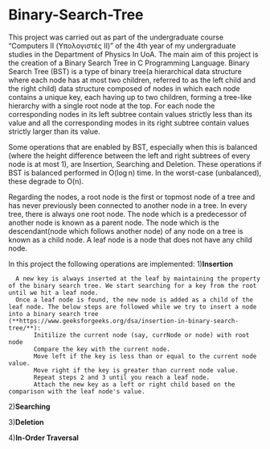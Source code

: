 # Binary-Search-Tree
This project was carried out as part of the undergraduate course “Computers II (Υπολογιστές ΙΙ)” of the 4th year of my undergraduate studies in the Department of Physics In UoA. The main aim of this project is the creation of a Binary Search Tree in C Programming Language.  Binary Search Tree (BST) is a type of binary tree(a hierarchical data structure where each node has at most two children, referred to as the left child and the right child) data structure composed of nodes in which each node contains a unique key, each having up to two children, forming a tree-like hierarchy with a single root node at the top. For each node the corresponding nodes in its left subtree contain values strictly less than its value and all the corresponding modes in its right subtree contain values strictly larger than its value. 

Some operations that are enabled by BST, especially when this is balanced (where the height difference between the left and right subtrees of every node is at most 1), are Insertion, Searching and Deletion. These operations if BST is balanced performed in O(log n) time. In the worst-case (unbalanced), these degrade to O(n). 

Regarding the nodes, a root node is the first or topmost node of a tree and has never previously been connected to another node in a tree. In every tree, there is always one root node. The node which is a predecessor of another node is known as a parent node. The node which is the descendant(node which follows another node) of any node on a tree is known as a child node. A leaf node is a node that does not have any child node. 

 


In this project the following operations are implemented:
  1)**Insertion**

      A new key is always inserted at the leaf by maintaining the property of the binary search tree. We start searching for a key from the root until we hit a leaf node. 
      Once a leaf node is found, the new node is added as a child of the leaf node. The below steps are followed while we try to insert a node into a binary search tree (**https://www.geeksforgeeks.org/dsa/insertion-in-binary-search-tree/**):
           Initilize the current node (say, currNode or node) with root node
           Compare the key with the current node.
           Move left if the key is less than or equal to the current node value.
           Move right if the key is greater than current node value.
           Repeat steps 2 and 3 until you reach a leaf node.
           Attach the new key as a left or right child based on the comparison with the leaf node's value.

  2)**Searching**

  3)**Deletion**

  4)**In-Order Traversal**

